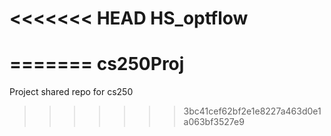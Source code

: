 <<<<<<< HEAD
HS_optflow
==========
=======
cs250Proj
=========

Project shared repo for cs250
>>>>>>> 3bc41cef62bf2e1e8227a463d0e1a063bf3527e9
